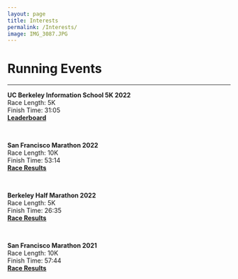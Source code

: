 ```yaml
---
layout: page
title: Interests
permalink: /Interests/
image: IMG_3087.JPG
---
```

<h1>Running Events</h1>
<hr/>

<p><b>UC Berkeley Information School 5K 2022</b>
  <br />Race Length: 5K
  <br />Finish Time: 31:05
  <br /><a href="https://www.ischool.berkeley.edu/5k-2022/leaderboard"><b> Leaderboard</b></a></p>
<p><br /></p>
<p><b>San Francisco Marathon 2022</b>
  <br />Race Length: 10K
  <br />Finish Time: 53:14
  <br /><a href="https://www.finisherpix.com/en/photos/5538/29037"><b> Race Results</b></a></p>
<p><br /></p>
<p><b>Berkeley Half Marathon 2022</b>
  <br />Race Length: 5K
  <br />Finish Time: 26:35
  <br /><a href="https://www.runraceresults.com/Secure/individual-results.cfm?theRace=1&amp;theEvent=RCTQ2021&amp;firstName=&amp;lastName=&amp;bibNumber=11380"><b> Race Results</b></a></p>
<p><br /></p>
<p><b>San Francisco Marathon 2021</b>
  <br />Race Length: 10K
  <br />Finish Time: 57:44
  <br /><a href="https://marathonphotos.live/Event/Sports%2FCPUK%2F2021%2FSan%20Francisco%20Marathon/28072"><b> Race Results</b></a></p>
